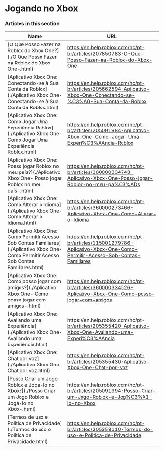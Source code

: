 # Jogando no Xbox  
### Articles in this section
Name|URL
-|-
[O Que Posso Fazer na Roblox do Xbox One?](./O Que Posso Fazer na Roblox do Xbox One-.html) |https://en.help.roblox.com/hc/pt-br/articles/207850783-O-Que-Posso-Fazer-na-Roblox-do-Xbox-One
[Aplicativo Xbox One: Conectando-se à Sua Conta da Roblox](./Aplicativo Xbox One- Conectando-se à Sua Conta da Roblox.html) |https://en.help.roblox.com/hc/pt-br/articles/205662594-Aplicativo-Xbox-One-Conectando-se-%C3%A0-Sua-Conta-da-Roblox
[Aplicativo Xbox One: Como Jogar Uma Experiência Roblox](./Aplicativo Xbox One- Como Jogar Uma Experiência Roblox.html) |https://en.help.roblox.com/hc/pt-br/articles/205091984-Aplicativo-Xbox-One-Como-Jogar-Uma-Experi%C3%AAncia-Roblox
[Aplicativo Xbox One: Posso jogar Roblox no meu país?](./Aplicativo Xbox One- Posso jogar Roblox no meu país-.html) |https://en.help.roblox.com/hc/pt-br/articles/360000334743-Aplicativo-Xbox-One-Posso-jogar-Roblox-no-meu-pa%C3%ADs
[Aplicativo Xbox One: Como Alterar o Idioma](./Aplicativo Xbox One- Como Alterar o Idioma.html) |https://en.help.roblox.com/hc/pt-br/articles/360000273466-Aplicativo-Xbox-One-Como-Alterar-o-Idioma
[Aplicativo Xbox One: Como Permitir Acesso Sob Contas Familiares](./Aplicativo Xbox One- Como Permitir Acesso Sob Contas Familiares.html) |https://en.help.roblox.com/hc/pt-br/articles/115001279786-Aplicativo-Xbox-One-Como-Permitir-Acesso-Sob-Contas-Familiares
[Aplicativo Xbox One: Como posso jogar com amigos?](./Aplicativo Xbox One- Como posso jogar com amigos-.html) |https://en.help.roblox.com/hc/pt-br/articles/360000334526-Aplicativo-Xbox-One-Como-posso-jogar-com-amigos
[Aplicativo Xbox One: Avaliando uma Experiência](./Aplicativo Xbox One- Avaliando uma Experiência.html) |https://en.help.roblox.com/hc/pt-br/articles/205355420-Aplicativo-Xbox-One-Avaliando-uma-Experi%C3%AAncia
[Aplicativo Xbox One: Chat por voz](./Aplicativo Xbox One- Chat por voz.html) |https://en.help.roblox.com/hc/pt-br/articles/205355430-Aplicativo-Xbox-One-Chat-por-voz
[Posso Criar um Jogo Roblox e Jogá-lo no Xbox?](./Posso Criar um Jogo Roblox e Jogá-lo no Xbox-.html) |https://en.help.roblox.com/hc/pt-br/articles/205091994-Posso-Criar-um-Jogo-Roblox-e-Jog%C3%A1-lo-no-Xbox
[Termos de uso e Politica de Privacidade](./Termos de uso e Politica de Privacidade.html) |https://en.help.roblox.com/hc/pt-br/articles/205358110-Termos-de-uso-e-Politica-de-Privacidade